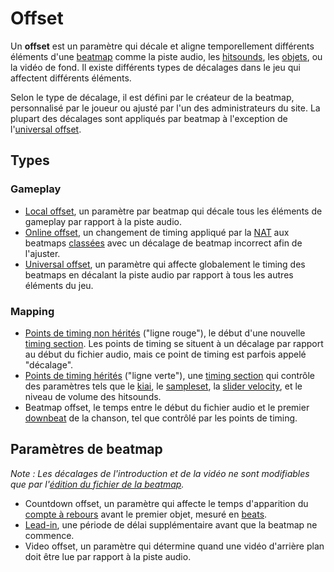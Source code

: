 # Offset

Un **offset** est un paramètre qui décale et aligne temporellement différents éléments d'une [beatmap](/wiki/Beatmap) comme la piste audio, les [hitsounds](/wiki/Beatmapping/Hitsound), les [objets](/wiki/Gameplay/Hit_object), ou la vidéo de fond. Il existe différents types de décalages dans le jeu qui affectent différents éléments.

Selon le type de décalage, il est défini par le créateur de la beatmap, personnalisé par le joueur ou ajusté par l'un des administrateurs du site. La plupart des décalages sont appliqués par beatmap à l'exception de l'[universal offset](#gameplay).

## Types

### Gameplay

- [Local offset](/wiki/Offset/Local_offset), un paramètre par beatmap qui décale tous les éléments de gameplay par rapport à la piste audio.
- [Online offset](/wiki/Offset/Online_offset), un changement de timing appliqué par la [NAT](/wiki/People/Nomination_Assessment_Team) aux beatmaps [classées](/wiki/Beatmap/Category#classée) avec un décalage de beatmap incorrect afin de l'ajuster.
- [Universal offset](/wiki/Offset/Universal_offset), un paramètre qui affecte globalement le timing des beatmaps en décalant la piste audio par rapport à tous les autres éléments du jeu.

### Mapping

- [Points de timing non hérités](/wiki/Client/Beatmap_editor/Timing#uninherited-timing-point) ("ligne rouge"), le début d'une nouvelle [timing section](/wiki/Beatmapping/Timing_section). Les points de timing se situent à un décalage par rapport au début du fichier audio, mais ce point de timing est parfois appelé "décalage".
- [Points de timing hérités](/wiki/Client/Beatmap_editor/Timing#inherited-timing-point) ("ligne verte"), une [timing section](/wiki/Beatmapping/Timing_section) qui contrôle des paramètres tels que le [kiai](/wiki/Gameplay/Kiai_time), le [sampleset](/wiki/Beatmapping/Sampleset), la [slider velocity](/wiki/Gameplay/Hit_object/Slider/Slider_velocity), et le niveau de volume des hitsounds.
- Beatmap offset, le temps entre le début du fichier audio et le premier [downbeat](/wiki/Music_theory/Downbeat) de la chanson, tel que contrôlé par les points de timing.

## Paramètres de beatmap

*Note : Les décalages de l'introduction et de la vidéo ne sont modifiables que par l'[édition du fichier de la beatmap](/wiki/Client/File_formats/Osu_(file_format)).*

- Countdown offset, un paramètre qui affecte le temps d'apparition du [compte à rebours](/wiki/Beatmap/Countdown) avant le premier objet, mesuré en [beats](/wiki/Music_theory/Beat).
- [Lead-in](/wiki/Beatmap/Lead-in_time), une période de délai supplémentaire avant que la beatmap ne commence.
- Video offset, un paramètre qui détermine quand une vidéo d'arrière plan doit être lue par rapport à la piste audio.
